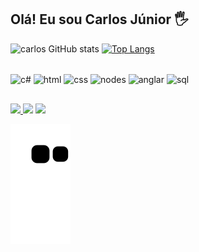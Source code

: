 ## Olá! Eu sou Carlos Júnior 🖐️

  ![carlos GitHub stats](https://github-readme-stats.vercel.app/api?username=carlossl95&show_icons=true&theme=dark)
  [![Top Langs](https://github-readme-stats.vercel.app/api/top-langs/?username=carlossl95&layout=compact)](https://github.com/carlossl95/github-readme-stats)




<div style="display: inline_block"><br>
  <img align="center" alt="c#" height="30" width="60" src="https://img.shields.io/badge/C%23-239120?style=for-the-badge&logo=c-sharp&logoColor=white">
  <img align="center" alt="html" height="30" width="60" src="https://img.shields.io/badge/HTML-239120?style=for-the-badge&logo=html5&logoColor=white">
  <img align="center" alt="css" height="30" width="60" src="https://img.shields.io/badge/CSS-239120?&style=for-the-badge&logo=css3&logoColor=white">
  <img align="center" alt="nodes" height="30" width="70" src="https://img.shields.io/badge/Node.js-43853D?style=for-the-badge&logo=node.js&logoColor=white">
  <img align="center" alt="anglar" height="30" width="75" src="https://img.shields.io/badge/Angular-DD0031?style=for-the-badge&logo=angular&logoColor=white">
  <img align="center" alt="sql" height="30" width="70" src="https://img.shields.io/badge/MySQL-00000F?style=for-the-badge&logo=mysql&logoColor=white">
  
</div>
  
  ##
 
<div> 
  
  <a href="https://www.instagram.com/carlosslj_/" target="_blank"><img src="https://img.shields.io/badge/-Instagram-%23E4405F?style=for-the-badge&logo=instagram&logoColor=white" target="_blank">
  </a>
  <a href = "mailto:carlossl95@icloud.com"><img src="https://img.shields.io/badge/-Gmail-%23333?style=for-the-badge&logo=gmail&logoColor=white" target="_blank"></a>
  <a href="https://www.linkedin.com/in/carlosdesouzalimajunior/" target="_blank"><img src="https://img.shields.io/badge/-LinkedIn-%230077B5?style=for-the-badge&logo=linkedin&logoColor=white" target="_blank"></a> 
 
  ![Snake animation](https://github.com/rafaballerini/rafaballerini/blob/output/github-contribution-grid-snake.svg)
 
</div>
